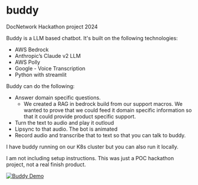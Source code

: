 # buddy
DocNetwork Hackathon project 2024

Buddy is a LLM based chatbot.  It's built on the following technologies:
- AWS Bedrock 
- Anthropic’s Claude v2 LLM
- AWS Polly 
- Google - Voice Transcription
- Python with streamlit

Buddy can do the following:
- Answer domain specific questions.
    - We created a RAG in bedrock build from our support macros.  We wanted to prove that we could feed it 
      domain specific information so that it could provide product specific support.
- Turn the text to audio and play it outloud
- Lipsync to that audio.  The bot is animated
- Record audio and transcribe that to text so that you can talk to buddy.

I have buddy running on our K8s cluster but you can also run it locally.

I am not including setup instructions.  This was just a POC hackathon project, not  a real finish product.

[![Buddy Demo](https://youtu.be/RgOanPb6SU8)](https://youtu.be/RgOanPb6SU8)
